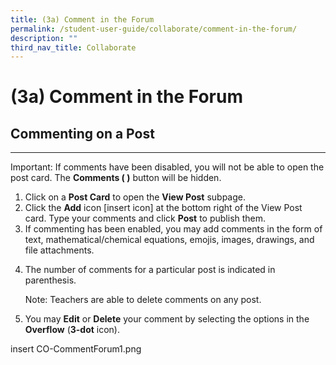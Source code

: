 ```yaml
---
title: (3a) Comment in the Forum
permalink: /student-user-guide/collaborate/comment-in-the-forum/
description: ""
third_nav_title: Collaborate
---
```

<h1 id="-3a-comment-in-the-forum">(3a) Comment in the Forum</h1>
<h2 id="commenting-on-a-post">Commenting on a Post</h2>
<hr>
<p>Important: If comments have been disabled, you will not be able to open the post card. The <strong>Comments ( )</strong> button will be hidden.</p>
<ol>
<li>Click on a <strong>Post Card</strong> to open the <strong>View Post</strong> subpage.</li>
<li>Click the <strong>Add</strong> icon [insert icon] at the bottom right of the View Post card. Type your comments and click <strong>Post</strong> to publish them.</li>
<li>If commenting has been enabled, you may add comments in the form of text, mathematical/chemical equations, emojis, images, drawings, and file attachments.</li>
<li><p>The number of comments for a particular post is indicated in parenthesis. </p>
<p> Note: Teachers are able to delete comments on any post. </p>
</li>
<li><p>You may <strong>Edit</strong> or <strong>Delete</strong> your comment by selecting the options in the <strong>Overflow</strong> (<strong>3-dot</strong> icon).</p>
</li>
</ol>
insert CO-CommentForum1.png